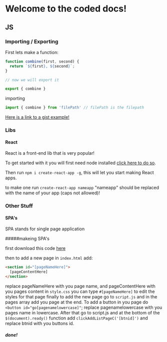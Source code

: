 # Welcome to the coded docs!

## JS

### Importing / Exporting

First lets make a function: 
```JavaScript
function combine(first, second) {
  return `${first}, ${second}`;
}

// now we will export it 

export { combine } 

```
importing

```JavaScript
import { combine } from 'filePath' // filePath is the filepath
```

[Here is a link to a gist example!](https://gist.github.com/Dfnkk/5b3e1395eb27b02189c369784a65350e)

### Libs

#### React

React is a front-end lib that is very popular!

To get started with it you will first need node installed [click here to do so](https://nodejs.org/en/download/).

Then run `npm i create-react-app -g`, this will let you start making React apps.

to make one run `create-react-app nameapp` "nameapp" should be replaced with the name of your app (caps not allowed)!

### Other Stuff
#### SPA's

SPA stands for single page application

#####makeing SPA's

first download this code [here](https://repl.it/@dfnk/singlePageApplications-SPAs-example.zip)

then to add a new page in `index.html` add:
```html
<section id="[pageNameHere]">
  [pageContentHere]
</section>
```

replace pageNameHere with you page name, and pageContentHere with you pages content
in `style.css` you can type `#[pageNameHere]` to edit the styles for that page
finally to add the new page go to `script.js` and in the pages array add you page at the end. To add a button in you page do `<button id="go[pagenamelowercase]"`; replace pagenamelowercase with you pages name in lowercase. After that go to script.js and at the bottom of the `$(document).ready()` function add `clickAddListPageC('[btnid]')` and replace btnid with you buttons id.

##### done!
